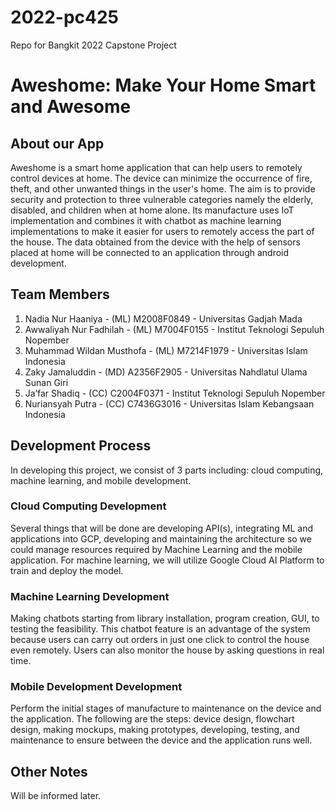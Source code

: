 # 2022-pc425
Repo for Bangkit 2022 Capstone Project
# Aweshome: Make Your Home Smart and Awesome
## About our App
Aweshome is a smart home application that can help users to remotely control devices at home. The device can minimize the occurrence of fire, theft, and other unwanted things in the user's home. The aim is to provide security and protection to three vulnerable categories namely the elderly, disabled, and children when at home alone. Its manufacture uses IoT implementation and combines it with chatbot as machine learning implementations to make it easier for users to remotely access the part of the house. The data obtained from the device with the help of sensors placed at home will be connected to an application through android development. 
## Team Members
1. Nadia Nur Haaniya - (ML) M2008F0849 - Universitas Gadjah Mada
2. Awwaliyah Nur Fadhilah - (ML) M7004F0155 - Institut Teknologi Sepuluh Nopember
3. Muhammad Wildan Musthofa - (ML) M7214F1979 - Universitas Islam Indonesia
4. Zaky Jamaluddin - (MD) A2356F2905 - Universitas Nahdlatul Ulama Sunan Giri
5. Ja’far Shadiq  - (CC) C2004F0371 - Institut Teknologi Sepuluh Nopember
6. Nuriansyah Putra  - (CC) C7436G3016 - Universitas Islam Kebangsaan Indonesia
## Development Process
In developing this project, we consist of 3 parts including: cloud computing, machine learning, and mobile development.
### Cloud Computing Development
Several things that will be done are developing  API(s), integrating ML and applications into GCP, developing and maintaining the architecture so we could manage resources required by Machine Learning and the mobile application. For machine learning, we will utilize Google Cloud AI Platform to train and deploy the model.

### Machine Learning Development
Making chatbots starting from library installation, program creation, GUI, to testing the feasibility. This chatbot feature is an advantage of the system because users can carry out orders in just one click to control the house even remotely. Users can also monitor the house by asking questions in real time.

### Mobile Development Development
Perform the initial stages of manufacture to maintenance on the device and the application. The following are the steps: device design, flowchart design, making mockups, making prototypes, developing, testing, and maintenance to ensure between the device and the application runs well.

## Other Notes
Will be informed later.
